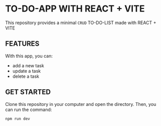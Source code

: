 # TO-DO-APP WITH REACT + VITE

This repository provides a minimal `CRUD` TO-DO-LIST made with REACT + VITE

## FEATURES
With this app, you can:
- add a new task
- update a task
- delete a task
## GET STARTED
Clone this repository in your computer and open the directory. Then, you can run the command:
```sh
npm run dev
```

